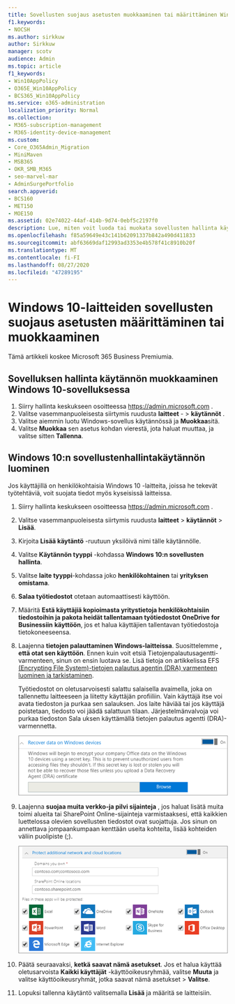 ```yaml
---
title: Sovellusten suojaus asetusten muokkaaminen tai määrittäminen Windows 10-laitteille
f1.keywords:
- NOCSH
ms.author: sirkkuw
author: Sirkkuw
manager: scotv
audience: Admin
ms.topic: article
f1_keywords:
- Win10AppPolicy
- O365E_Win10AppPolicy
- BCS365_Win10AppPolicy
ms.service: o365-administration
localization_priority: Normal
ms.collection:
- M365-subscription-management
- M365-identity-device-management
ms.custom:
- Core_O365Admin_Migration
- MiniMaven
- MSB365
- OKR_SMB_M365
- seo-marvel-mar
- AdminSurgePortfolio
search.appverid:
- BCS160
- MET150
- MOE150
ms.assetid: 02e74022-44af-414b-9d74-0ebf5c2197f0
description: Lue, miten voit luoda tai muokata sovellusten hallinta käytäntöjä ja suojata työtiedostoja käyttäjien henkilökohtaisissa Windows 10-laitteissa.
ms.openlocfilehash: f85a59649e43c141b62091337b842a490d411833
ms.sourcegitcommit: abf63669daf12993ad3353e4b578f41c8910b20f
ms.translationtype: MT
ms.contentlocale: fi-FI
ms.lasthandoff: 08/27/2020
ms.locfileid: "47289195"
---
```

# <a name="set-or-edit-application-protection-settings-for-windows-10-devices"></a>Windows 10-laitteiden sovellusten suojaus asetusten määrittäminen tai muokkaaminen

Tämä artikkeli koskee Microsoft 365 Business Premiumia.

## <a name="edit-an-app-management-policy-for-windows-10"></a>Sovelluksen hallinta käytännön muokkaaminen Windows 10-sovelluksessa

1. Siirry hallinta keskukseen osoitteessa <a href="https://go.microsoft.com/fwlink/p/?linkid=837890" target="_blank">https://admin.microsoft.com</a> .     
2. Valitse vasemmanpuoleisesta siirtymis ruudusta **laitteet** - \> **käytännöt** .
1. Valitse aiemmin luotu Windows-sovellus käytännössä ja **Muokkaa**sitä.
1. Valitse **Muokkaa** sen asetus kohdan vierestä, jota haluat muuttaa, ja valitse sitten **Tallenna**.

## <a name="create-an-app-management-policy-for-windows-10"></a>Windows 10:n sovellustenhallintakäytännön luominen

Jos käyttäjillä on henkilökohtaisia Windows 10 -laitteita, joissa he tekevät työtehtäviä, voit suojata tiedot myös kyseisissä laitteissa.
  
1. Siirry hallinta keskukseen osoitteessa <a href="https://go.microsoft.com/fwlink/p/?linkid=837890" target="_blank">https://admin.microsoft.com</a> . 
2. Valitse vasemmanpuoleisesta siirtymis ruudusta **laitteet** \> **käytännöt** \> **Lisää**.
3. Kirjoita **Lisää käytäntö** -ruutuun yksilöivä nimi tälle käytännölle. 
4. Valitse **Käytännön tyyppi** -kohdassa **Windows 10:n sovellusten hallinta**.
5. Valitse **laite tyyppi**-kohdassa joko **henkilökohtainen** tai **yrityksen omistama**.
6. **Salaa työtiedostot** otetaan automaattisesti käyttöön. 
7. Määritä **Estä käyttäjiä kopioimasta yritystietoja henkilökohtaisiin tiedostoihin ja pakota heidät tallentamaan työtiedostot OneDrive for Businessiin** **käyttöön**, jos et halua käyttäjien tallentavan työtiedostoja tietokoneeseensa. 
9. Laajenna **tietojen palauttaminen Windows-laitteissa**. Suosittelemme **, että otat sen käyttöön**.
    Ennen kuin voit etsiä Tietojenpalautusagentti-varmenteen, sinun on ensin luotava se. Lisä tietoja on artikkelissa EFS [(Encrypting File System)-tietojen palautus agentin (DRA) varmenteen luominen ja tarkistaminen](https://go.microsoft.com/fwlink/p/?linkid=853700).
    
    Työtiedostot on oletusarvoisesti salattu salaisella avaimella, joka on tallennettu laitteeseen ja liitetty käyttäjän profiiliin. Vain käyttäjä itse voi avata tiedoston ja purkaa sen salauksen. Jos laite häviää tai jos käyttäjä poistetaan, tiedosto voi jäädä salattuun tilaan. Järjestelmänvalvoja voi purkaa tiedoston Sala uksen käyttämällä tietojen palautus agentti (DRA)-varmennetta.
    
    ![Browse to Data Recovery Agent certificate.](../media/7d7d664f-b72f-4293-a3e7-d0fa7371366c.png)
  
10. Laajenna **suojaa muita verkko-ja pilvi sijainteja** , jos haluat lisätä muita toimi alueita tai SharePoint Online-sijainteja varmistaaksesi, että kaikkien luettelossa olevien sovellusten tiedostot ovat suojattuja. Jos sinun on annettava jompaankumpaan kenttään useita kohteita, lisää kohteiden väliin puolipiste (;).
    
    ![Expand Protect additional network and cloud locations, and enter domains or SharePoint Online sites you own.](../media/7afaa0c7-ba53-456d-8c61-312c45e09625.png)
  
11. Päätä seuraavaksi, **ketkä saavat nämä asetukset**. Jos et halua käyttää oletusarvoista **Kaikki käyttäjät** -käyttöoikeusryhmää, valitse **Muuta** ja valitse käyttöoikeusryhmät, jotka saavat nämä asetukset \> **Valitse**.
12. Lopuksi tallenna käytäntö valitsemalla **Lisää** ja määritä se laitteisiin. 
